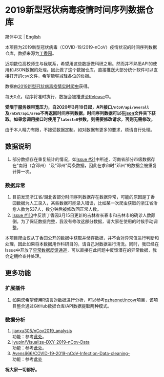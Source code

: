# 2019新型冠状病毒疫情时间序列数据仓库

简体中文 | [English](README.en.md)

本项目为2019新型冠状病毒（COVID-19/2019-nCoV）疫情状况的时间序列数据仓库，数据来源为[丁香园](https://3g.dxy.cn/newh5/view/pneumonia)。

近期数位高校师生与我联系，希望用这些数据做科研之用。然而并不熟悉API的使用和JSON数据的处理，因此做了这个数据仓库，直接推送大部分统计软件可以直接打开的csv文件，希望能够减轻各位的负担。

数据由[2019新型冠状病毒疫情实时爬虫](https://github.com/BlankerL/DXY-COVID-19-Crawler)获得。

每天0点，程序将准时执行，数据会被推送至[Release](https://github.com/BlankerL/DXY-COVID-19-Data/releases/latest)中。

**受限于服务器带宽压力，自2020年3月19日起，API接口`/nCoV/api/overall`及`/nCoV/api/area`不再返回时间序列数据，时间序列数据可以在[json](json)文件夹下获取。如果您调用接口时使用了`latest=0`参数，则需要修改请求，否则无需修改。**

由于本人精力有限，不接受数据定制。如对数据有更多的要求，烦请自行处理。

## 数据说明
1. 部分数据存在重复统计的情况，如[Issue #21](https://github.com/BlankerL/DXY-COVID-19-Data/issues/21)中所述，河南省部分市级数据存在"南阳（含邓州）"及"邓州"两条数据，因此在求和时"邓州"的数据会被重复计算一次。

### 数据异常
1. 目前发现浙江省/湖北省部分时间序列数据存在数据异常，可能的原因是丁香园数据为人工录入，某些数据可能录入错误，比如某一次爬虫获取的浙江省治愈人数为537人，数分钟后被修改回正常人数。
2. [Issue #110](https://github.com/BlankerL/DXY-COVID-19-Data/issues/110)中反馈丁香园3月15日更新的吉林省长春市和吉林市的确诊人数颠倒。为了保证数据完整，我没有修改这部分数据，请大家在使用的时候手动调整。

本项目爬虫仅从丁香园公开的数据中获取并储存数据，并不会对异常值进行判断和处理，因此如果将本数据用作科研目的，请自己对数据进行清洗。同时，我已经在Issue中开放了[异常数据反馈通道](https://github.com/BlankerL/DXY-COVID-19-Crawler/issues/34)，可以直接在此问题中反馈潜在的异常数据，我会定期检查并处理。

## 更多功能

### 扩展插件
1. 如果您希望使用R语言对数据进行分析，可以参考[pzhaonet/ncovr](https://github.com/pzhaonet/ncovr)项目，该项目整合通过GitHub数据仓库/API数据提取两种模式。

### 数据分析
1. [jianxu305/nCov2019_analysis](https://github.com/jianxu305/nCov2019_analysis)  
   功能：参考[此处](https://github.com/jianxu305/nCov2019_analysis/blob/master/src/demo.pdf)。
2. [lyupin/Visualize-DXY-2019-nCov-Data](https://github.com/lyupin/Visualize-DXY-2019-nCov-Data)  
   功能：参考[此处](https://github.com/lyupin/Visualize-DXY-2019-nCov-Data/blob/master/readme.md)。
3. [Avens666/COVID-19-2019-nCoV-Infection-Data-cleaning-](https://github.com/Avens666/COVID-19-2019-nCoV-Infection-Data-cleaning-)  
   功能：参考[此处](https://github.com/Avens666/COVID-19-2019-nCoV-Infection-Data-cleaning-/blob/master/README.md)

**祝大家一切都好。**
